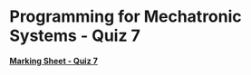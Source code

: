 Programming for Mechatronic Systems - Quiz 7
===================================

**[Marking Sheet - Quiz 7](https://forms.gle/d5iCLg8NgStGGast5)**

